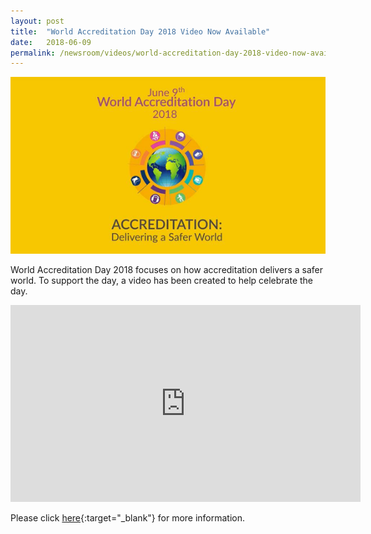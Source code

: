 ```yaml
---
layout: post
title:  "World Accreditation Day 2018 Video Now Available"
date:   2018-06-09
permalink: /newsroom/videos/world-accreditation-day-2018-video-now-available
---
```


![World Accreditation Day 2018](/images/press-release/documents/world-accreditation-day-2018.png)

World Accreditation Day 2018 focuses on how accreditation delivers a safer world. To support the day, a video has been created to help celebrate the day.

<div class="bp-youtube">
      <iframe width="560" height="315" src="https://www.youtube.com/embed/douGB7pLlYc" frameborder="0" allow="autoplay; encrypted-media" allowfullscreen></iframe>
</div>

Please click [here](https://www.iaf.nu/articles/World_Accreditation_Day_2018_Video_Now_Available/554){:target="&#95;blank"} for more information.
